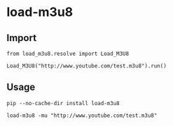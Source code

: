 # load-m3u8

## Import
```
from load_m3u8.resolve import Load_M3U8

Load_M3U8("http://www.youtube.com/test.m3u8").run()
```

## Usage
```
pip --no-cache-dir install load-m3u8

load-m3u8 -mu "http://www.youtube.com/test.m3u8"
```